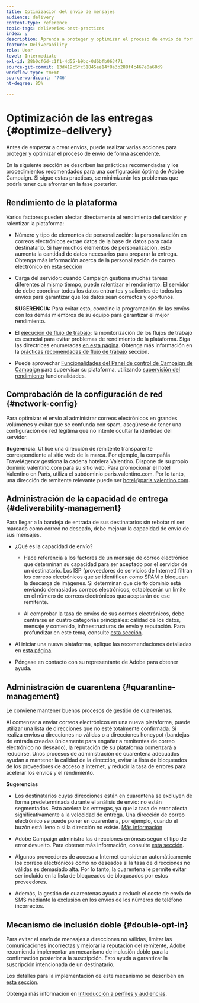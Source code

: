 ```yaml
---
title: Optimización del envío de mensajes
audience: delivery
content-type: reference
topic-tags: deliveries-best-practices
index: y
description: Aprenda a proteger y optimizar el proceso de envío de forma ascendente.
feature: Deliverability
role: User
level: Intermediate
exl-id: 28b0cf6d-c1f1-4d55-b9bc-0d6bfb063471
source-git-commit: 13d419c5fc51845ee14f8a3b288f4c467e0a60d9
workflow-type: tm+mt
source-wordcount: '746'
ht-degree: 85%

---
```


# Optimización de las entregas {#optimize-delivery}

Antes de empezar a crear envíos, puede realizar varias acciones para proteger y optimizar el proceso de envío de forma ascendente.

En la siguiente sección se describen las prácticas recomendadas y los procedimientos recomendados para una configuración óptima de Adobe Campaign. Si sigue estas prácticas, se minimizarán los problemas que podría tener que afrontar en la fase posterior.

## Rendimiento de la plataforma

Varios factores pueden afectar directamente al rendimiento del servidor y ralentizar la plataforma:

* Número y tipo de elementos de personalización: la personalización en correos electrónicos extrae datos de la base de datos para cada destinatario. Si hay muchos elementos de personalización, esto aumenta la cantidad de datos necesarios para preparar la entrega.  Obtenga más información acerca de la personalización de correo electrónico en [esta sección](../../designing/using/personalization.md)

* Carga del servidor: cuando Campaign gestiona muchas tareas diferentes al mismo tiempo, puede ralentizar el rendimiento. El servidor de debe coordinar todos los datos entrantes y salientes de todos los envíos para garantizar que los datos sean correctos y oportunos.

   **SUGERENCIA:** Para evitar esto, coordine la programación de las envíos con los demás miembros de su equipo para garantizar el mejor rendimiento.

* El [ejecución de flujo de trabajo](../../automating/using/about-workflow-execution.md): la monitorización de los flujos de trabajo es esencial para evitar problemas de rendimiento de la plataforma. Siga las directrices enumeradas [en esta página](../../automating/using/monitoring-workflow-execution.md). Obtenga más información en la [prácticas recomendadas de flujo de trabajo](../../automating/using/best-practices-workflows.md) sección.

* Puede aprovechar [Funcionalidades del Panel de control de Campaign de Campaign](https://experienceleague.adobe.com/docs/control-panel/using/discover-control-panel/key-features.html?lang=es) para supervisar su plataforma, utilizando [supervisión del rendimiento](https://experienceleague.adobe.com/docs/control-panel/using/performance-monitoring/about-performance-monitoring.html?lang=es) funcionalidades.

## Comprobación de la configuración de red {#network-config}

Para optimizar el envío al administrar correos electrónicos en grandes volúmenes y evitar que se confunda con spam, asegúrese de tener una configuración de red legítima que no intente ocultar la identidad del servidor.

**Sugerencia**: Utilice una dirección de remitente transparente correspondiente al sitio web de la marca. Por ejemplo, la compañía TravelAgency gestiona la cadena hotelera Valentino. Dispone de su propio dominio valentino.com para su sitio web. Para promocionar el hotel Valentino en París, utiliza el subdominio paris.valentino.com. Por lo tanto, una dirección de remitente relevante puede ser hotel@paris.valentino.com.

## Administración de la capacidad de entrega {#deliverability-management}

Para llegar a la bandeja de entrada de sus destinatarios sin rebotar ni ser marcado como correo no deseado, debe mejorar la capacidad de envío de sus mensajes.

* ¿Qué es la capacidad de envío?

   * Hace referencia a los factores de un mensaje de correo electrónico que determinan su capacidad para ser aceptado por el servidor de un destinatario. Los ISP (proveedores de servicios de Internet) filtran los correos electrónicos que se identifican como SPAM o bloquean la descarga de imágenes. Si determinan que cierto dominio está enviando demasiados correos electrónicos, establecerán un límite en el número de correos electrónicos que aceptarán de ese remitente.

   * Al comprobar la tasa de envíos de sus correos electrónicos, debe centrarse en cuatro categorías principales: calidad de los datos, mensaje y contenido, infraestructuras de envío y reputación. Para profundizar en este tema, consulte [esta sección](../../sending/using/about-deliverability.md).

* Al iniciar una nueva plataforma, aplique las recomendaciones detalladas en [esta página](https://experienceleague.adobe.com/docs/deliverability-learn/deliverability-best-practice-guide/transition-process/switching-email-platforms.html#transition-process).

* Póngase en contacto con su representante de Adobe para obtener ayuda.

## Administración de cuarentena {#quarantine-management}

Le conviene mantener buenos procesos de gestión de cuarentenas.

Al comenzar a enviar correos electrónicos en una nueva plataforma, puede utilizar una lista de direcciones que no esté totalmente confirmada. Si realiza envíos a direcciones no válidas o a direcciones honeypot (bandejas de entrada creadas únicamente para engañar a remitentes de correo electrónico no deseado), la reputación de su plataforma comenzará a reducirse. Unos procesos de administración de cuarentena adecuados ayudan a mantener la calidad de la dirección, evitar la lista de bloqueados de los proveedores de acceso a internet, y reducir la tasa de errores para acelerar los envíos y el rendimiento.

**Sugerencias**

* Los destinatarios cuyas direcciones están en cuarentena se excluyen de forma predeterminada durante el análisis de envío: no están segmentados. Esto acelera las entregas, ya que la tasa de error afecta significativamente a la velocidad de entrega. Una dirección de correo electrónico se puede poner en cuarentena, por ejemplo, cuando el buzón está lleno o si la dirección no existe. [Más información](../../sending/using/understanding-quarantine-management.md#identifying-quarantined-addresses)

* Adobe Campaign administra las direcciones erróneas según el tipo de error devuelto. Para obtener más información, consulte [esta sección](../../sending/using/understanding-quarantine-management.md).

* Algunos proveedores de acceso a Internet consideran automáticamente los correos electrónicos como no deseados si la tasa de direcciones no válidas es demasiado alta. Por lo tanto, la cuarentena le permite evitar ser incluido en la lista de bloqueados de bloqueados por estos proveedores.

* Además, la gestión de cuarentenas ayuda a reducir el coste de envío de SMS mediante la exclusión en los envíos de los números de teléfono incorrectos.

## Mecanismo de inclusión doble {#double-opt-in}

Para evitar el envío de mensajes a direcciones no válidas, limitar las comunicaciones incorrectas y mejorar la reputación del remitente, Adobe recomienda implementar un mecanismo de inclusión doble para la confirmación posterior a la suscripción. Esto ayuda a garantizar la suscripción intencionada de un destinatario.

Los detalles para la implementación de este mecanismo se describen en [esta sección](../../audiences/using/about-opt-in-and-opt-out-in-campaign.md).

Obtenga más información en [Introducción a perfiles y audiencias](../../audiences/using/get-started-profiles-and-audiences.md).
